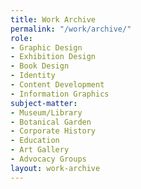 ```yaml
---
title: Work Archive
permalink: "/work/archive/"
role:
- Graphic Design
- Exhibition Design
- Book Design
- Identity
- Content Development
- Information Graphics
subject-matter:
- Museum/Library
- Botanical Garden
- Corporate History
- Education
- Art Gallery
- Advocacy Groups
layout: work-archive
---
```


